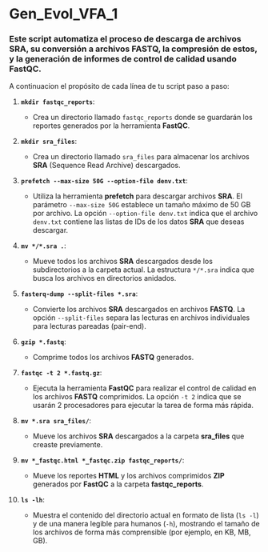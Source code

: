 # Gen_Evol_VFA_1

### Este script automatiza el proceso de descarga de archivos SRA, su conversión a archivos FASTQ, la compresión de estos, y la generación de informes de control de calidad usando FastQC.

A continuacion el propósito de cada línea de tu script paso a paso:

1. **`mkdir fastqc_reports`**:
   - Crea un directorio llamado `fastqc_reports` donde se guardarán los reportes generados por la herramienta **FastQC**.

2. **`mkdir sra_files`**:
   - Crea un directorio llamado `sra_files` para almacenar los archivos **SRA** (Sequence Read Archive) descargados.

3. **`prefetch --max-size 50G --option-file denv.txt`**:
   - Utiliza la herramienta **prefetch** para descargar archivos **SRA**. El parámetro `--max-size 50G` establece un tamaño máximo de 50 GB por archivo. La opción `--option-file denv.txt` indica que el archivo `denv.txt` contiene las listas de IDs de los datos **SRA** que deseas descargar.

4. **`mv */*.sra .`**:
   - Mueve todos los archivos **SRA** descargados desde los subdirectorios a la carpeta actual. La estructura `*/*.sra` indica que busca los archivos en directorios anidados.

5. **`fasterq-dump --split-files *.sra`**:
   - Convierte los archivos **SRA** descargados en archivos **FASTQ**. La opción `--split-files` separa las lecturas en archivos individuales para lecturas pareadas (pair-end).

6. **`gzip *.fastq`**:
   - Comprime todos los archivos **FASTQ** generados.

7. **`fastqc -t 2 *.fastq.gz`**:
   - Ejecuta la herramienta **FastQC** para realizar el control de calidad en los archivos **FASTQ** comprimidos. La opción `-t 2` indica que se usarán 2 procesadores para ejecutar la tarea de forma más rápida.

8. **`mv *.sra sra_files/`**:
   - Mueve los archivos **SRA** descargados a la carpeta **sra_files** que creaste previamente.

9. **`mv *_fastqc.html *_fastqc.zip fastqc_reports/`**:
   - Mueve los reportes **HTML** y los archivos comprimidos **ZIP** generados por **FastQC** a la carpeta **fastqc_reports**.

10. **`ls -lh`**:
    - Muestra el contenido del directorio actual en formato de lista (`ls -l`) y de una manera legible para humanos (`-h`), mostrando el tamaño de los archivos de forma más comprensible (por ejemplo, en KB, MB, GB).


## 

